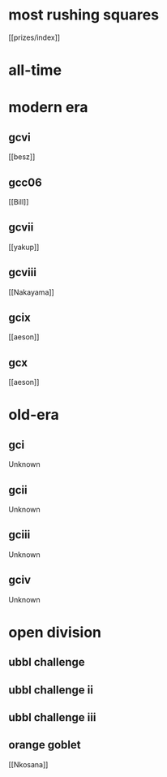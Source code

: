 # most rushing squares

[[prizes/index]]

# all-time

# modern era

## gcvi

[[besz]]

## gcc06

[[Bill]]

## gcvii

[[yakup]]

## gcviii

[[Nakayama]]

## gcix

[[aeson]]

## gcx

[[aeson]]

# old-era

## gci

Unknown

## gcii

Unknown

## gciii

Unknown

## gciv

Unknown

# open division

## ubbl challenge

## ubbl challenge ii

## ubbl challenge iii

## orange goblet

[[Nkosana]]